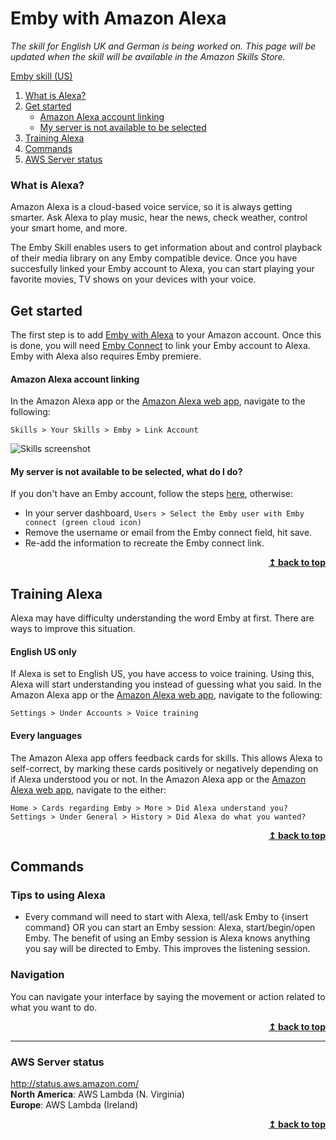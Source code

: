 # Emby with Amazon Alexa
_The skill for English UK and German is being worked on. This page will be updated when the skill will be available in the Amazon Skills Store._

[Emby skill (US)](http://alexa.amazon.com/spa/index.html#skills/dp/B071GP8C3F/?ref=skill_dsk_skb_sr_0)  

1. [What is Alexa?](Alexa#what-is-alexa)
2. [Get started](Alexa#get-started)
    * [Amazon Alexa account linking](Alexa#amazon-alexa-account-linking)
    * [My server is not available to be selected](Alexa#my-server-is-not-available-to-be-selected-what-do-i-do)
3. [Training Alexa](Alexa#training-alexa)
3. [Commands](Alexa#commands)
4. [AWS Server status](Alexa#aws-server-status)

### What is Alexa?  
Amazon Alexa is a cloud-based voice service, so it is always getting smarter. Ask Alexa to play music, hear the news, check weather, control your smart home, and more.
 
The Emby Skill enables users to get information about and control playback of their media library on any Emby compatible device. Once you have succesfully linked your Emby account to Alexa, you can start playing your favorite movies, TV shows on your devices with your voice.

## Get started  
The first step is to add [Emby with Alexa](Alexa#emby-with-amazon-alexa) to your Amazon account. Once this is done, you will need [Emby Connect](Emby%20Connect) to link your Emby account to Alexa. Emby with Alexa also requires Emby premiere.

#### Amazon Alexa account linking
In the Amazon Alexa app or the [Amazon Alexa web app](http://alexa.amazon.com/spa/index.html), navigate to the following:

`Skills > Your Skills > Emby > Link Account`

![Skills screenshot](https://emby.media/community/uploads/inline/4388/58fd8d3a8680b_Instructions_small.jpg)
#### My server is not available to be selected, what do I do?
If you don't have an Emby account, follow the steps [here](Emby%20Connect), otherwise:
* In your server dashboard, `Users > Select the Emby user with Emby connect (green cloud icon)`
* Remove the username or email from the Emby connect field, hit save.
* Re-add the information to recreate the Emby connect link.

<div align="right">
    <b><a href="#">↥ back to top</a></b>
</div>

## Training Alexa
Alexa may have difficulty understanding the word Emby at first. There are ways to improve this situation.
#### English US only
If Alexa is set to English US, you have access to voice training. Using this, Alexa will start understanding you instead of guessing what you said. In the Amazon Alexa app or the [Amazon Alexa web app](http://alexa.amazon.com/spa/index.html), navigate to the following:

`Settings > Under Accounts > Voice training`

#### Every languages
The Amazon Alexa app offers feedback cards for skills. This allows Alexa to self-correct, by marking these cards positively or negatively depending on if Alexa understood you or not. In the Amazon Alexa app or the [Amazon Alexa web app](http://alexa.amazon.com/spa/index.html), navigate to the either:

`Home > Cards regarding Emby > More > Did Alexa understand you?`  
`Settings > Under General > History > Did Alexa do what you wanted?`
<div align="right">
    <b><a href="#">↥ back to top</a></b>
</div>

## Commands
### Tips to using Alexa
* Every command will need to start with Alexa, tell/ask Emby to {insert command} OR you can start an Emby session: Alexa, start/begin/open Emby. The benefit of using an Emby session is Alexa knows anything you say will be directed to Emby. This improves the listening session.

### Navigation
You can navigate your interface by saying the movement or action related to what you want to do.
<div align="right">
    <b><a href="#">↥ back to top</a></b>
</div>

***

### AWS Server status  
http://status.aws.amazon.com/  
**North America**: AWS Lambda (N. Virginia)  
**Europe**: AWS Lambda (Ireland)
<div align="right">
    <b><a href="#">↥ back to top</a></b>
</div>